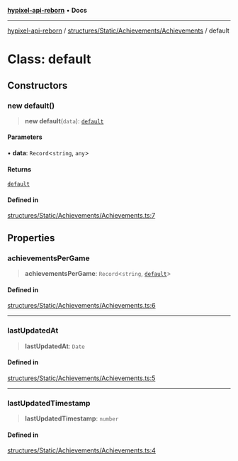 [**hypixel-api-reborn**](../../../../../README.md) • **Docs**

***

[hypixel-api-reborn](../../../../../modules.md) / [structures/Static/Achievements/Achievements](../README.md) / default

# Class: default

## Constructors

### new default()

> **new default**(`data`): [`default`](default.md)

#### Parameters

• **data**: `Record`\<`string`, `any`\>

#### Returns

[`default`](default.md)

#### Defined in

[structures/Static/Achievements/Achievements.ts:7](https://github.com/Kathund/REBORN-docs-TEST/blob/226e7f6a62bb6bca87ef0828ac84e9098d59f860/src/structures/Static/Achievements/Achievements.ts#L7)

## Properties

### achievementsPerGame

> **achievementsPerGame**: `Record`\<`string`, [`default`](../../Game/classes/default.md)\>

#### Defined in

[structures/Static/Achievements/Achievements.ts:6](https://github.com/Kathund/REBORN-docs-TEST/blob/226e7f6a62bb6bca87ef0828ac84e9098d59f860/src/structures/Static/Achievements/Achievements.ts#L6)

***

### lastUpdatedAt

> **lastUpdatedAt**: `Date`

#### Defined in

[structures/Static/Achievements/Achievements.ts:5](https://github.com/Kathund/REBORN-docs-TEST/blob/226e7f6a62bb6bca87ef0828ac84e9098d59f860/src/structures/Static/Achievements/Achievements.ts#L5)

***

### lastUpdatedTimestamp

> **lastUpdatedTimestamp**: `number`

#### Defined in

[structures/Static/Achievements/Achievements.ts:4](https://github.com/Kathund/REBORN-docs-TEST/blob/226e7f6a62bb6bca87ef0828ac84e9098d59f860/src/structures/Static/Achievements/Achievements.ts#L4)
